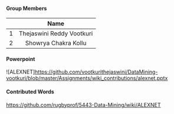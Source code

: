 #### Group Members

|         | Name                 |
|:--------:|:--------------------:|
|   1      |   Thejaswini Reddy Vootkuri         |
|   2      |    Showrya Chakra Kollu         |

#### Powerpoint

![ALEXNET]https://github.com/vootkurithejaswini/DataMining-vootkuri/blob/master/Assignments/wiki_contributions/alexnet.pptx

#### Contributed Words

https://github.com/rugbyprof/5443-Data-Mining/wiki/ALEXNET  
